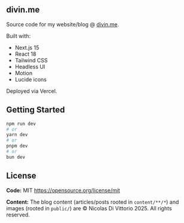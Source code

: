 ## divin.me

Source code for my website/blog @ [divin.me](https://divin.me).

Built with:

* Next.js 15
* React 18
* Tailwind CSS
* Headless UI
* Motion
* Lucide icons

Deployed via Vercel.

## Getting Started

```bash
npm run dev
# or
yarn dev
# or
pnpm dev
# or
bun dev
```

## License

**Code:** 
MIT
https://opensource.org/license/mit

**Content:**
The blog content (articles/posts rooted in `content/**/*`) and images (rooted in `public/`) are © Nicolas Di Vittorio 2025. All rights reserved.